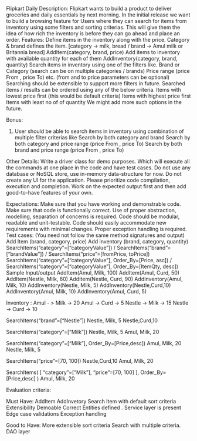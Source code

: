 
Flipkart Daily 
Description: Flipkart wants to build a product to deliver groceries and daily essentials by next morning. In the initial release we want to build a browsing feature for Users where they can search for items from inventory using some filters and sorting criterias. This will give them the idea of how rich the inventory is before they can go ahead and place an order.
Features: 
Define items in the inventory along with the price. Category & brand defines the item.   [category → milk, bread / brand → Amul milk or Britannia bread]
AddItem(category, brand, price) 
Add items to inventory with available quantity for each of them
AddInventory(category, brand, quantity)
Search items in inventory using one of the filters like. 
Brand or Category (search can be on multiple categories / brands)
Price range (price From , price To) etc. (from and to price parameters can be optional)
Searching should be extensible to support more filters in future.
Searched items / results can be ordered using any of the below criteria.
Items with lowest price first (this would be default criteria)
Items with highest price first
Items with least no of of quantity
We might add more such options in the future. 

  Bonus:
1. User should be able to search items in inventory using combination of multiple filter criterias like 
Search by both category and brand
Search by both category and price range (price From , price To)
Search by both brand and price range (price From , price To)

Other Details:
Write a driver class for demo purposes. Which will execute all the commands at one place in the code and have test cases.
Do not use any database or NoSQL store, use in-memory data-structure for now. 
Do not create any UI for the application.
Please prioritize code compilation, execution and completion. 
Work on the expected output first and then add good-to-have features of your own.

Expectations:
Make sure that you have working and demonstrable code.
Make sure that code is functionally correct.
Use of proper abstraction, modelling, separation of concerns is required.
Code should be modular, readable and unit-testable.
Code should easily accommodate new requirements with minimal changes.
Proper exception handling is required.
Test cases: (You need not follow the same method signatures and output) 
Add Item (brand, category, price) 
Add inventory (brand, category, quantity) 
SearchItems(“category”=[“categoryValue”]) / SearchItems(“brand”=[“brandValue”]) / SearchItems(“price”=[fromPrice, toPrice])
SearchItems(“category”=[“categoryValue”], Order_By=[Price, asc]) / SearchItems(“category”=[“categoryValue”], Order_By=[ItemQty, desc])
Sample Input/output 
AddItem(Amul, Milk, 100)
AddItem(Amul, Curd, 50) 
AddItem(Nestle, Milk, 60) 
AddItem(Nestle, Curd, 90) 
AddInventory(Amul, Milk, 10)
AddInventory(Nestle, Milk, 5)
AddInventory(Nestle,Curd,10) 
AddInventory(Amul, Milk, 10)
AddInventory(Amul, Curd, 5)

Inventory :
Amul - > Milk -> 20
Amul -> Curd -> 5
Nestle -> Milk -> 15
Nestle -> Curd -> 10

SearchItems(“brand”=[“Nestle”]) 
	Nestle, Milk, 5
Nestle,Curd,10

SearchItems(“category”=[“Milk”])
Nestle, Milk, 5
Amul, Milk, 20

SearchItems(“category”=[“Milk”], Order_By=[Price,desc])
	Amul, Milk, 20
Nestle, Milk, 5

SearchItems(“price”=[70, 100])
Nestle,Curd,10
Amul, Milk, 20

SearchItems( [ “category”=[“Milk”],  “price”=[70, 100] ],  Order_By=[Price,desc] )
Amul, Milk, 20
	


Evaluation criteria:

Must Have:
AddItem
AddInvetory
Search Item with default sort criteria
Extensibility
Demoable
Correct Entities defined .
Service layer is present
Edge case validations
Exception handling

Good to Have:
More extensible sort criteria
Search with multiple criteria.
DAO layer


